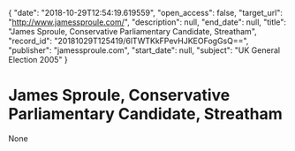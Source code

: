 {
  "date": "2018-10-29T12:54:19.619559", 
  "open_access": false, 
  "target_url": "http://www.jamessproule.com/", 
  "description": null, 
  "end_date": null, 
  "title": "James Sproule, Conservative Parliamentary Candidate, Streatham", 
  "record_id": "20181029T125419/6lTWTKkFPevHJKEOFogGsQ==", 
  "publisher": "jamessproule.com", 
  "start_date": null, 
  "subject": "UK General Election 2005"
}

# James Sproule, Conservative Parliamentary Candidate, Streatham

None